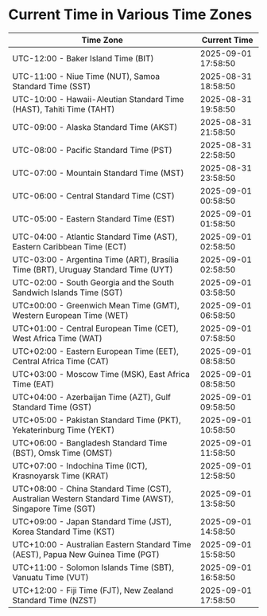 # Current Time in Various Time Zones

| Time Zone | Current Time |
|-----------|--------------|
| UTC-12:00 - Baker Island Time (BIT) | 2025-09-01 17:58:50 |
| UTC-11:00 - Niue Time (NUT), Samoa Standard Time (SST) | 2025-08-31 18:58:50 |
| UTC-10:00 - Hawaii-Aleutian Standard Time (HAST), Tahiti Time (TAHT) | 2025-08-31 19:58:50 |
| UTC-09:00 - Alaska Standard Time (AKST) | 2025-08-31 21:58:50 |
| UTC-08:00 - Pacific Standard Time (PST) | 2025-08-31 22:58:50 |
| UTC-07:00 - Mountain Standard Time (MST) | 2025-08-31 23:58:50 |
| UTC-06:00 - Central Standard Time (CST) | 2025-09-01 00:58:50 |
| UTC-05:00 - Eastern Standard Time (EST) | 2025-09-01 01:58:50 |
| UTC-04:00 - Atlantic Standard Time (AST), Eastern Caribbean Time (ECT) | 2025-09-01 02:58:50 |
| UTC-03:00 - Argentina Time (ART), Brasília Time (BRT), Uruguay Standard Time (UYT) | 2025-09-01 02:58:50 |
| UTC-02:00 - South Georgia and the South Sandwich Islands Time (SGT) | 2025-09-01 03:58:50 |
| UTC±00:00 - Greenwich Mean Time (GMT), Western European Time (WET) | 2025-09-01 06:58:50 |
| UTC+01:00 - Central European Time (CET), West Africa Time (WAT) | 2025-09-01 07:58:50 |
| UTC+02:00 - Eastern European Time (EET), Central Africa Time (CAT) | 2025-09-01 08:58:50 |
| UTC+03:00 - Moscow Time (MSK), East Africa Time (EAT) | 2025-09-01 08:58:50 |
| UTC+04:00 - Azerbaijan Time (AZT), Gulf Standard Time (GST) | 2025-09-01 09:58:50 |
| UTC+05:00 - Pakistan Standard Time (PKT), Yekaterinburg Time (YEKT) | 2025-09-01 10:58:50 |
| UTC+06:00 - Bangladesh Standard Time (BST), Omsk Time (OMST) | 2025-09-01 11:58:50 |
| UTC+07:00 - Indochina Time (ICT), Krasnoyarsk Time (KRAT) | 2025-09-01 12:58:50 |
| UTC+08:00 - China Standard Time (CST), Australian Western Standard Time (AWST), Singapore Time (SGT) | 2025-09-01 13:58:50 |
| UTC+09:00 - Japan Standard Time (JST), Korea Standard Time (KST) | 2025-09-01 14:58:50 |
| UTC+10:00 - Australian Eastern Standard Time (AEST), Papua New Guinea Time (PGT) | 2025-09-01 15:58:50 |
| UTC+11:00 - Solomon Islands Time (SBT), Vanuatu Time (VUT) | 2025-09-01 16:58:50 |
| UTC+12:00 - Fiji Time (FJT), New Zealand Standard Time (NZST) | 2025-09-01 17:58:50 |
